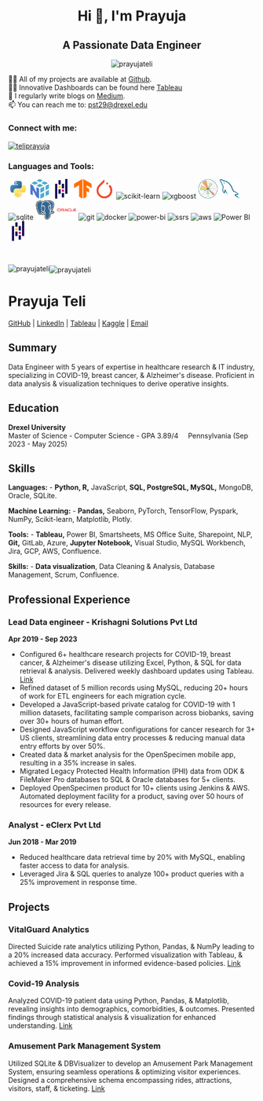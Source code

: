 <h1 align="center">Hi 👋, I'm Prayuja</h1>
<h2 align="center"> A Passionate Data Engineer</h2>
<p align="center"> <img src="https://komarev.com/ghpvc/?username=prayujateli&label=Profile%20views&color=0e75b6&style=flat" alt="prayujateli" /> </p>

👨‍💻 All of my projects are available at [Github](https://github.com/PrayujaTeli?tab=repositories).<br>
👨‍💻 Innovative Dashboards can be found here [Tableau](https://public.tableau.com/app/profile/prayuja.teli/vizzes)<br>
📝 I regularly write blogs on [Medium](https://medium.com/@teliprayuja). <br>
📫 You can reach me to: [pst29@drexel.edu](pst29@drexel.edu)<br>

<h3 align="left">Connect with me:</h3>
<p align="left">

   <a href="https://linkedin.com/in/teliprayuja" target="_blank"><img align="center" src="https://raw.githubusercontent.com/rahuldkjain/github-profile-readme-generator/master/src/images/icons/Social/linked-in-alt.svg" alt="teliprayuja" height="30" width="40" /></a>
</p>
<h3 align="left">Languages and Tools:</h3>
<p align="left"> 
   <!-- Programming & Libraries -->
<img src="https://raw.githubusercontent.com/devicons/devicon/master/icons/python/python-original.svg" alt="python" width="40" height="40"/>
<img src="https://raw.githubusercontent.com/devicons/devicon/master/icons/numpy/numpy-original.svg" alt="numpy" width="40" height="40"/>
<img src="https://raw.githubusercontent.com/devicons/devicon/master/icons/pandas/pandas-original.svg" alt="pandas" width="40" height="40"/>
<img src="https://raw.githubusercontent.com/devicons/devicon/master/icons/tensorflow/tensorflow-original.svg" alt="tensorflow" width="40" height="40"/>
<img src="https://raw.githubusercontent.com/devicons/devicon/master/icons/pytorch/pytorch-original.svg" alt="pytorch" width="40" height="40"/>
<img src="https://upload.wikimedia.org/wikipedia/commons/4/45/Scikit_learn_logo_small.svg" alt="scikit-learn" width="40" height="40"/>
<img src="https://upload.wikimedia.org/wikipedia/commons/6/6e/XGBoost_logo.png" alt="xgboost" width="40" height="40"/>
<img src="https://raw.githubusercontent.com/devicons/devicon/master/icons/matplotlib/matplotlib-original.svg" alt="matplotlib" width="40" height="40"/>

<!-- Databases -->
<img src="https://raw.githubusercontent.com/devicons/devicon/master/icons/mysql/mysql-original.svg" alt="mysql" width="40" height="40"/>
<img src="https://www.vectorlogo.zone/logos/sqlite/sqlite-icon.svg" alt="sqlite" width="40" height="40"/>
<img src="https://raw.githubusercontent.com/devicons/devicon/master/icons/postgresql/postgresql-original.svg" alt="postgresql" width="40" height="40"/>
<img src="https://raw.githubusercontent.com/devicons/devicon/master/icons/oracle/oracle-original.svg" alt="oracle" width="40" height="40"/>

<!-- Tools & Platforms -->
<img src="https://www.vectorlogo.zone/logos/git-scm/git-scm-icon.svg" alt="git" width="40" height="40"/>
<img src="https://www.vectorlogo.zone/logos/docker/docker-icon.svg" alt="docker" width="40" height="40"/>
<img src="https://www.vectorlogo.zone/logos/microsoft_powerbi/microsoft_powerbi-icon.svg" alt="power-bi" width="40" height="40"/>
<img src="https://d3harc0irmsel1.cloudfront.net/ssrs/images/ssrs-logo.svg" alt="ssrs" width="40" height="40"/>
<img src="https://www.vectorlogo.zone/logos/amazon_aws/amazon_aws-icon.svg" alt="aws" width="40" height="40"/>

<!-- Techniques & Methods (No logos available) -->

<img src="https://img.icons8.com/color/452/power-bi.png" alt="Power BI" width="40" height="40"/>
<img src="https://raw.githubusercontent.com/devicons/devicon/master/icons/pandas/pandas-original.svg" alt="Pandas" width="40" height="40"/>
</p>
<br>
<p><img align="left" src="https://github-readme-stats.vercel.app/api/top-langs?username=prayujateli&show_icons=true&locale=en&layout=compact" alt="prayujateli" /></p>
<p><img align="center" src="https://github-readme-streak-stats.herokuapp.com/?user=prayujateli&" alt="prayujateli" /></p>

# Prayuja Teli

[GitHub](https://github.com/PrayujaTeli) | [LinkedIn](https://www.linkedin.com/in/teliprayuja) | [Tableau](https://public.tableau.com/app/profile/prayuja.teli) | [Kaggle](https://www.kaggle.com/prayujateli) | [Email](mailto:pst29@drexel.edu)

## Summary

Data Engineer with 5 years of expertise in healthcare research & IT industry, specializing in COVID-19, breast cancer, & Alzheimer's disease. Proficient in data analysis & visualization techniques to derive operative insights.

## Education

**Drexel University**  
Master of Science - Computer Science - GPA 3.89/4 &nbsp;&nbsp;&nbsp;  Pennsylvania  (Sep 2023 - May 2025)

## Skills

**Languages:**   - **Python, R,** JavaScript, **SQL, PostgreSQL, MySQL,** MongoDB, Oracle, SQLite.

**Machine Learning:**   - **Pandas,** Seaborn, PyTorch, TensorFlow, Pyspark, NumPy, Scikit-learn, Matplotlib, Plotly.

**Tools:**   - **Tableau,** Power BI, Smartsheets, MS Office Suite, Sharepoint, NLP, **Git,** GitLab, Azure, **Jupyter Notebook,** Visual Studio, MySQL Workbench, Jira, GCP, AWS, Confluence.

**Skills:**   - **Data visualization**, Data Cleaning & Analysis, Database Management, Scrum, Confluence.

## Professional Experience

### Lead Data engineer - Krishagni Solutions Pvt Ltd  
**Apr 2019 - Sep 2023**

- Configured 6+ healthcare research projects for COVID-19, breast cancer, & Alzheimer's disease utilizing Excel, Python, & SQL for data retrieval & analysis. Delivered weekly dashboard updates using Tableau. [Link](https://demo.openspecimen.org/#/specimen-catalogs/1/dashboard)
- Refined dataset of 5 million records using MySQL, reducing 20+ hours of work for ETL engineers for each migration cycle.
- Developed a JavaScript-based private catalog for COVID-19 with 1 million datasets, facilitating sample comparison across biobanks, saving over 30+ hours of human effort.
- Designed JavaScript workflow configurations for cancer research for 3+ US clients, streamlining data entry processes & reducing manual data entry efforts by over 50%.
- Created data & market analysis for the OpenSpecimen mobile app, resulting in a 35% increase in sales.
- Migrated Legacy Protected Health Information (PHI) data from ODK & FileMaker Pro databases to SQL & Oracle databases for 5+ clients.
- Deployed OpenSpecimen product for 10+ clients using Jenkins & AWS. Automated deployment facility for a product, saving over 50 hours of resources for every release.

### Analyst - eClerx Pvt Ltd  
**Jun 2018 - Mar 2019**

- Reduced healthcare data retrieval time by 20% with MySQL, enabling faster access to data for analysis.
- Leveraged Jira & SQL queries to analyze 100+ product queries with a 25% improvement in response time.

## Projects

### VitalGuard Analytics
Directed Suicide rate analytics utilizing Python, Pandas, & NumPy leading to a 20% increased data accuracy. Performed visualization with Tableau, & achieved a 15% improvement in informed evidence-based policies. [Link](https://github.com/PrayujaTeli/VitalGuard-Analytics)

### Covid-19 Analysis
Analyzed COVID-19 patient data using Python, Pandas, & Matplotlib, revealing insights into demographics, comorbidities, & outcomes. Presented findings through statistical analysis & visualization for enhanced understanding. [Link](https://www.kaggle.com/code/prayujateli/covid-19-data-analysis?kernelSessionId=171902076)

### Amusement Park Management System
Utilized SQLite & DBVisualizer to develop an Amusement Park Management System, ensuring seamless operations & optimizing visitor experiences. Designed a comprehensive schema encompassing rides, attractions, visitors, staff, & ticketing. [Link](https://github.com/PrayujaTeli/Amusement-Park)
